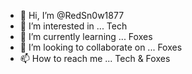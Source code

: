 - 👋 Hi, I’m @RedSn0w1877
- 👀 I’m interested in ... Tech
- 🌱 I’m currently learning ... Foxes
- 💞️ I’m looking to collaborate on ... Foxes
- 📫 How to reach me ... Tech & Foxes

<!---
RedSn0w1877/RedSn0w1877 is a ✨ special ✨ repository because its `README.md` (this file) appears on your GitHub profile.
You can click the Preview link to take a look at your changes.
--->
